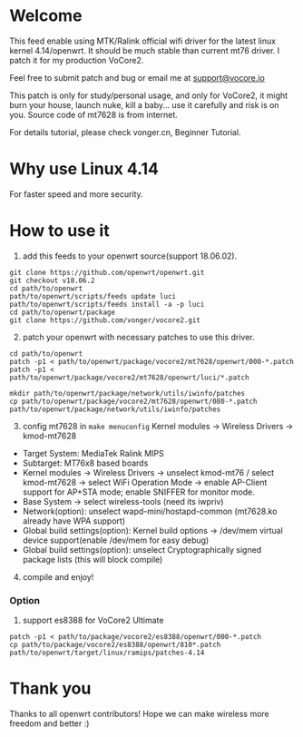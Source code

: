 # Welcome

This feed enable using MTK/Ralink official wifi driver for the latest linux kernel 4.14/openwrt. It should be much stable than current mt76 driver. I patch it for my production VoCore2.

Feel free to submit patch and bug or email me at support@vocore.io

This patch is only for study/personal usage, and only for VoCore2, it might burn your house, launch nuke, kill a baby... use it carefully and risk is on you. 
Source code of mt7628 is from internet.

For details tutorial, please check vonger.cn, Beginner Tutorial.


# Why use Linux 4.14

For faster speed and more security.


# How to use it

1. add this feeds to your openwrt source(support 18.06.02).

```
git clone https://github.com/openwrt/openwrt.git
git checkout v18.06.2
cd path/to/openwrt
path/to/openwrt/scripts/feeds update luci
path/to/openwrt/scripts/feeds install -a -p luci
cd path/to/openwrt/package
git clone https://github.com/vonger/vocore2.git
```

2. patch your openwrt with necessary patches to use this driver.

```
cd path/to/openwrt
patch -p1 < path/to/openwrt/package/vocore2/mt7628/openwrt/000-*.patch
patch -p1 < path/to/openwrt/package/vocore2/mt7628/openwrt/luci/*.patch

mkdir path/to/openwrt/package/network/utils/iwinfo/patches
cp path/to/openwrt/package/vocore2/mt7628/openwrt/080-*.patch path/to/openwrt/package/network/utils/iwinfo/patches
```


3. config mt7628 in `make menuconfig` Kernel modules -> Wireless Drivers -> kmod-mt7628

- Target System: MediaTek Ralink MIPS
- Subtarget: MT76x8 based boards
- Kernel modules -> Wireless Drivers -> unselect kmod-mt76 / select kmod-mt7628 -> select WiFi Operation Mode -> enable AP-Client support for AP+STA mode; enable SNIFFER for monitor mode.
- Base System -> select wireless-tools (need its iwpriv)
- Network(option): unselect wapd-mini/hostapd-common (mt7628.ko already have WPA support)
- Global build settings(option): Kernel build options -> /dev/mem virtual device support(enable /dev/mem for easy debug)
- Global build settings(option): unselect Cryptographically signed package lists (this will block compile)


4. compile and enjoy!

### Option

1. support es8388 for VoCore2 Ultimate

```
patch -p1 < path/to/package/vocore2/es8388/openwrt/000-*.patch
cp path/to/package/vocore2/es8388/openwrt/810*.patch path/to/openwrt/target/linux/ramips/patches-4.14
```


# Thank you

Thanks to all openwrt contributors! Hope we can make wireless more freedom and better :) 
